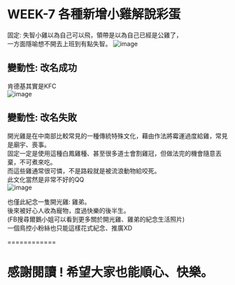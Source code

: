 # WEEK-7 各種新增小雞解說彩蛋 
固定: 失智小雞以為自己可以飛，領帶是以為自己已經是公雞了，  
一方面隱喻想不開去上班到有點失智。
![image](https://user-images.githubusercontent.com/40664034/200132540-df4c4d6e-7016-467b-8da4-6f90ad886a90.png)


## 變動性: 改名成功  
肯德基其實是KFC  
![image](https://user-images.githubusercontent.com/40664034/200132661-20ead4b3-0c19-40af-b312-3644280b1744.png)

## 變動性: 改名失敗
開光雞是在中南部比較常見的一種傳統特殊文化，藉由作法將霉運過度給雞，常見是廟宇、喪事。    
固定一定是使用這種白鳳雞種、甚至很多道士會割雞冠，但做法完的機會隨意丟棄，不可煮來吃。  
而這些雞通常很可憐，不是路殺就是被流浪動物給咬死。  
此文化當然是非常不好的QQ  
![image](https://user-images.githubusercontent.com/40664034/200132838-a5b3df6c-2cf6-406d-a1b1-cfe5137e5c0d.png)

也僅此紀念一隻開光雞: 雞弟。  
後來被好心人收為寵物，度過快樂的後半生。  
(FB搜尋爾鵝小姐可以看到更多關於開光雞、雞弟的紀念生活照片)  
一個鳥控小粉絲也只能這樣花式紀念、推廣XD 

============

# 感謝閱讀 ! 希望大家也能順心、快樂。

